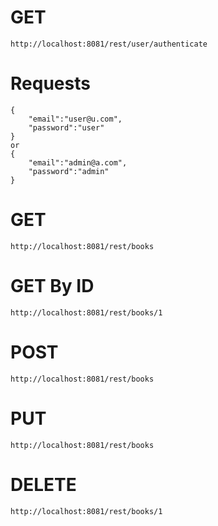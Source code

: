 # GET
	http://localhost:8081/rest/user/authenticate
	
# Requests

	{
		"email":"user@u.com",
		"password":"user"
	}
	or
	{
		"email":"admin@a.com",
		"password":"admin"
	}

# GET
	http://localhost:8081/rest/books

# GET By ID
	http://localhost:8081/rest/books/1

# POST
	http://localhost:8081/rest/books

# PUT
	http://localhost:8081/rest/books

# DELETE
	http://localhost:8081/rest/books/1
